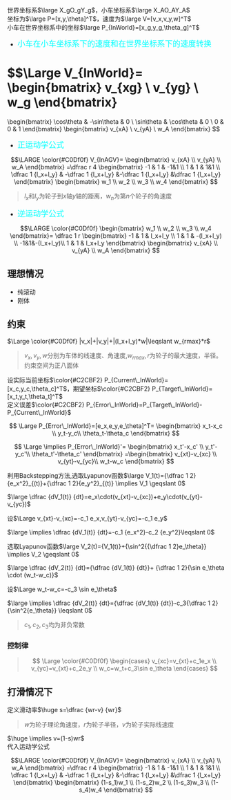世界坐标系$\large X_gO_gY_g$，小车坐标系$\large X_AO_AY_A$  
坐标为$\large P=[x,y,\theta]^T$，速度为$\large V=[v_x,v_y,w]^T$  
小车在世界坐标系中的坐标$\large P_{InWorld}=[x_g,y_g,\theta_g]^T$  

* <font color=#00ffff size=4>小车在小车坐标系下的速度和在世界坐标系下的速度转换</font>
 

$$\Large 
V_{InWorld}=
\begin{bmatrix}
   v_{xg} \\
   v_{yg} \\
   w_g
\end{bmatrix} 
=
\begin{bmatrix}
   	\cos\theta & -\sin\theta & 0 \\
    \sin\theta & \cos\theta  & 0 \\
    0          &    0        & 1
\end{bmatrix}
\begin{bmatrix}
   v_{xA} \\
   v_{yA} \\
   w_A
\end{bmatrix} 
$$

* <font color=#00ffff size=4>正运动学公式</font>

$$\LARGE \color{#C0Df0f}
V_{InAGV}=
\begin{bmatrix}
   v_{xA} \\
   v_{yA} \\
   w_A
\end{bmatrix}  
=\dfrac r 4
\begin{bmatrix}
   	-1 & 1 & -1&1 \\
    1 & 1  & 1&1 \\
    \dfrac 1 {l_x+l_y}   & -\dfrac 1 {l_x+l_y} &-\dfrac 1 {l_x+l_y}  &\dfrac 1 {l_x+l_y}
\end{bmatrix}
\begin{bmatrix}
   w_1 \\
   w_2 \\
   w_3 \\
   w_4
\end{bmatrix} 
$$
> $l_x$和$l_y$为轮子到$x$轴$y$轴的距离，$w_n$为第$n$个轮子的角速度

* <font color=#00ffff size=4>逆运动学公式</font>

$$\LARGE \color{#C0Df0f}
\begin{bmatrix}
   w_1 \\
   w_2 \\
   w_3 \\
   w_4
\end{bmatrix}= 
\dfrac 1 r
\begin{bmatrix}
   	-1 & 1 & l_x+l_y \\
    1 & 1  & -(l_x+l_y) \\
    -1&1&-(l_x+l_y)\\
    1 & 1 & l_x+l_y
\end{bmatrix}
 \begin{bmatrix}
   v_{xA} \\
   v_{yA} \\
   w_A
\end{bmatrix} 
$$

## 理想情况
* 纯滚动
* 刚体  
## 约束
$\Large \color{#C0Df0f} |v_x|+|v_y|+|(l_x+l_y)*w|\leqslant w_{rmax}*r$
> $v_x,v_y,w$分别为车体的线速度、角速度,$w_{rmax},r$为轮子的最大速度，半径。约束空间为正八面体

设实际当前坐标$\color{#C2CBF2}  P_{Current\_InWorld}=[x_c,y_c,\theta_c]^T$，期望坐标$\color{#C2CBF2} P_{Target\_InWorld}=[x_t,y_t,\theta_t]^T$  
定义误差$\color{#C2CBF2} P_{Error\_InWorld}=P_{Target\_InWorld}-P_{Current\_InWorld}$  

$$ \Large
P_{Error\_InWorld}=[e_x,e_y,e_\theta]^T=
\begin{bmatrix}
   	x_t-x_c \\
    y_t-y_c\\
    \theta_t-\theta_c
\end{bmatrix}
$$

$$ \Large \implies 
P_{Error\_InWorld}'=
\begin{bmatrix}
   	x_t'-x_c' \\
    y_t'-y_c'\\
    \theta_t'-\theta_c'
\end{bmatrix} 
=\begin{bmatrix}
   	v_{xt}-v_{xc} \\
    v_{yt}-v_{yc}\\
    w_t-w_c
\end{bmatrix} 
$$

利用Backstepping方法,选取Lyapunov函数$\large V_1(t)={\dfrac 1 2}{e_x^2}_{(t)}+{\dfrac 1 2}{e_y^2}_{(t)} \implies V_1 \geqslant 0$

$\large \dfrac {dV_1(t)} {dt}=e_x\cdot(v_{xt}-v_{xc})+e_y\cdot(v_{yt}-v_{yc})$

设$\Large v_{xt}-v_{xc}=-c_1 e_x,v_{yt}-v_{yc}=-c_1 e_y$

$\large \implies \dfrac {dV_1(t)} {dt}=-c_1 {e_x^2}-c_2 {e_y^2}\leqslant 0$

选取Lyapunov函数$\large V_2(t)={V_1(t)}+{\sin^2{{\dfrac 1 2}e_\theta}} \implies V_2 \geqslant 0$

$\large \dfrac {dV_2(t)} {dt}={\dfrac {dV_1(t)} {dt}}+ {\dfrac 1 2}{\sin e_\theta \cdot (w_t-w_c)}$


设$\Large w_t-w_c=-c_3 \sin e_\theta$

$\large \implies \dfrac {dV_2(t)} {dt}={\dfrac {dV_1(t)} {dt}}-c_3{\dfrac 1 2}{\sin^2{e_\theta}} \leqslant 0$

>$c_1,c_2,c_3$均为非负常数

### 控制律

>$$ \Large \color{#C0Df0f}
\begin{cases}
   v_{xc}=v_{xt}+c_1e_x  \\
   v_{yc}=v_{xt}+c_2e_y  \\
   w_c=w_t+c_3\sin e_\theta
\end{cases}
$$


## 打滑情况下
定义滑动率$\huge s=\dfrac {wr-v} {wr}$
>$w$为轮子理论角速度，$r$为轮子半径，$v$为轮子实际线速度  

$\huge \implies v=(1-s)wr$  
代入运动学公式

$$\LARGE \color{#C0Df0f}
V_{InAGV}=
\begin{bmatrix}
   v_{xA} \\
   v_{yA} \\
   w_A
\end{bmatrix}  
=\dfrac r 4
\begin{bmatrix}
   	-1 & 1 & -1&1 \\
    1 & 1  & 1&1 \\
    \dfrac 1 {l_x+l_y}   & -\dfrac 1 {l_x+l_y} &-\dfrac 1 {l_x+l_y}  &\dfrac 1 {l_x+l_y}
\end{bmatrix}
\begin{bmatrix}
   (1-s_1)w_1 \\
   (1-s_2)w_2 \\
   (1-s_3)w_3 \\
   (1-s_4)w_4
\end{bmatrix} 
$$